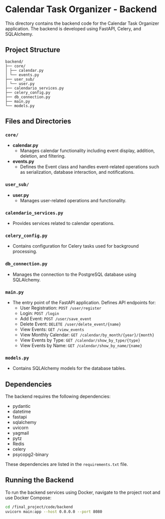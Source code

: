 # Calendar Task Organizer - Backend

This directory contains the backend code for the Calendar Task Organizer application. The backend is developed using FastAPI, Celery, and SQLAlchemy.

## Project Structure

```plaintext
backend/
├── core/
│ ├── calendar.py
│ └── events.py
├── user_sub/
│ └── user.py
├── calendario_services.py
├── celery_config.py
├── db_connection.py
├── main.py
└── models.py
```


## Files and Directories

### `core/`
- **calendar.py**
  - Manages calendar functionality including event display, addition, deletion, and filtering.
- **events.py**
  - Defines the Event class and handles event-related operations such as serialization, database interaction, and notifications.

### `user_sub/`
- **user.py**
  - Manages user-related operations and functionality.

### `calendario_services.py`
- Provides services related to calendar operations.

### `celery_config.py`
- Contains configuration for Celery tasks used for background processing.

### `db_connection.py`
- Manages the connection to the PostgreSQL database using SQLAlchemy.

### `main.py`
- The entry point of the FastAPI application. Defines API endpoints for:
  - User Registration: `POST /user/register`
  - Login: `POST /login`
  - Add Event: `POST /user/save_event`
  - Delete Event: `DELETE /user/delete_event/{name}`
  - View Events: `GET /view_events`
  - View Monthly Calendar: `GET /calendar/by_month/{year}/{month}`
  - View Events by Type: `GET /calendar/show_by_type/{type}`
  - View Events by Name: `GET /calendar/show_by_name/{name}`

### `models.py`
- Contains SQLAlchemy models for the database tables.

## Dependencies

The backend requires the following dependencies:

- pydantic
- datetime
- fastapi
- sqlalchemy
- uvicorn
- yagmail
- pytz
- Redis
- celery
- psycopg2-binary

These dependencies are listed in the `requirements.txt` file.

## Running the Backend

To run the backend services using Docker, navigate to the project root and use Docker Compose:

```bash
cd /final_project/code/backend
uvicorn main:app --host 0.0.0.0 --port 8080
